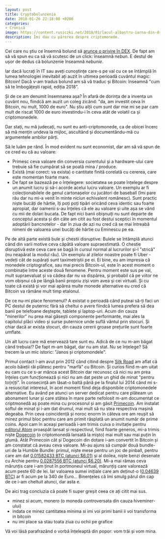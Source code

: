```yaml
---
layout: post
title: Cryptobolunzenia
date: 2018-01-26 22:18:00 +0200
categories:
- Cronică
image: https://content.rusiczki.net/2018/01/lacul-albastru-iarna-din-drona-1-1000x750.jpg
description: Îmi dau cu părerea despre criptomonede.
---
```

Cei care nu știu ce însemnă bolund să [arunce o privire în DEX](https://dexonline.ro/definitie/bol%C3%A2nd). De fapt am să vă spun eu ca să vă scutesc de un click: înseamnă *nebun*. E destul de ușor de dedus că bolunzenie înseamnă *nebunie*.

Iar dacă lucrați în IT sau aveți cunoștințe care-s pe val cu ce se întâmplă în lumea tehnologiei inevitabil ați auzit în ultimea perioadă cuvântul magic: Bitcoin! Dacă v-am tradus bolund am să vă traduc și Bitcoin: înseamnă "cum să te îmbogățești rapid, ediția 2018".

Și de ce am denumit însemnarea așa? În afară de dorința de a inventa un cuvânt nou, fiindcă am auzit un coleg zicând: "da, am investit ceva în Bitcoin, nu mult, 1000 de euro". Nu știu alții cum sunt dar mie mi se par cam mult de riscat 1000 de euro investindu-i în ceva atât de volatil ca și criptomonedele.

Dar stați, nu mă judecați, nu sunt eu anti-criptomonede, ca de obicei încerc să mă mențin undeva la mijloc, ascultând și documentându-mă cu argumentele ambilor părți.

Să le luăm pe rând. În mod evident nu sunt economist, dar am să vă spun de ce cred eu că au valoare:

- Primesc ceva valoare din conversia curentului și a hardware-ului care trebuie să fie cumpărat să se poată mina / produce.
- Există (mai corect: va exista) o cantitate finită corelată cu cererea, care este momentan foarte mare.
- De fapt se bazează pe o înțelegere: societatea se poate înțelege despre un anumit lucru și să-i acorde acelui lucru valoare. Un exemplu ar fi colecționabilele de genul cartonașelor cu jucători de baseball (îmi pare rău dar nu mi-a venit în minte niciun echivalent românesc). Sunt practic niște bucăți de hârtie, îți poți poți tipări oricând ceva identic sau foarte apropiat, dar oamenii s-au înțeles că ele au valoare și uite așa se vând cu mii de dolari bucata. De fapt nici banii obișnuiți nu sunt departe de conceptul acesta și din câte am citit au fost destui sceptici în momentul adoptării bancnotelor - dar în ziua de azi nu cred că se mai întreabă nimeni de valoarea unei bucăți de hârtie cu Eminescu pe ea.

Pe de altă parte există bule și chestii disruptive. Bulele se întâmplă atunci când din varii motive ceva căpătă valoare supraestimată. O chestie disruptivă este ceva care se bagă în cursul normal al lucrurilor și-l "strică" (nu neapărat la modul rău). Un exemplu al zilelor noastre poate fi Uber - vedeți cât de supărați sunt taximetriștii pe ei. Ei bine, eu am impresia că monedele criptografice, sau mai precis Bitcoin-ul, este în acest moment o combinație între aceste două fenomene. Pentru moment este sus pe val, mult supraevaluat și va cădea dar nu va dispărea, și probabil că pe viitor ne vom obișnui că pe lângă banii propriu ziși vom avea și cei virtuali. Și cu toate că există și vor mai apărea multe monede alternative eu cred că Bitcoin va rămâne mult timp etalonul.

De ce nu-mi place fenomenul? A existat o perioadă când puteai să-ți faci un PC destul de puternic fără să cheltui o avere fiindcă lumea prefera să dea banii pe telefoane deștepte, tablete și laptop-uri. Acum din cauza "minerilor" nu prea mai găsești componente performante, mai ales la capitolul plăci video și surse puternice unde suflă vântul prin stocuri. Și chiar dacă ar exista stocuri, din cauza cererii groase prețurile sunt foarte umflate.

Un alt lucru care mă enervează tare sunt eu. Adică de ce nu m-am băgat când trebuia!? De fapt m-am băgat, dar nu am stat. Nu se înțelege? Să trecem la un mic istoric: "Janos și criptomondele".

Primul contact l-am avut prin 2012 când citind despre [Silk Road](https://en.wikipedia.org/wiki/Silk_Road_\(marketplace\)) am aflat că acolo băieții răi plătesc pentru "marfă" cu Bitcoin. Și curios fiind m-am uitat eu cam cu ce s-ar mânca acest Bitcoin dar recunosc că nici nu am prea înțeles cum funcționează și nici nu am dat peste un ghid de minat "pentru to(n)ți". În consecință am lăsat-o baltă până pe la finalul lui 2014 când mi s-a resuscitat interesul, în acel moment fiind deja disponibile criptomonedele alternative. Eu având pe atunci un server dedicat pentru care plăteam un abonament lunar și care stătea în mare parte nefolosit m-am documentat ce criptmonedă aș poate mina cu procesorul și am găsit [Primecoin](https://en.wikipedia.org/wiki/Primecoin). Am instalat softul de minat și i-am dat drumul, mai mult să nu stea respectiva mașină degeaba. Prin ceva coincidență și noroc enorm în câteva ore am reușit să minez primul bloc pentru care am primit răsplată un anumit număr de prime coins. Apoi cam în aceași perioadă i-am trimis cuiva o invitație pentru [editorul Atom](https://atom.io/) proaspăt lansat și respectivul, fiind foarte generos, mi-a trimis niște [Dogecoin](https://en.wikipedia.org/wiki/Dogecoin) (o criptomonedă lansată la mișto) mai mult sau mai puțin în glumă. Atât Primecoin cât și Dogecoin din dotare i-am convertit în Bitcoin și am constatat că aveau ceva valoare. Mi-au ajuns să cumpăr două bundle-uri de la Humble Bundle: primul, niște mese pentru un joc de pinball, pentru care am dat [0.01582433 BTC (atunci $6.01)](https://content.rusiczki.net/2018/02/bitcoin-sent-2014-12-03.png) și al doilea, niște benzi desenate cu Archie pentru [0.0287556 BTC (atunci $6.20)](https://content.rusiczki.net/2018/02/bitcoin-sent-2015-01-21.png). Mi-a mai rămas ceva mărunțis care i-am ținut în portmoneul virtual, mărunțiș care valorează acum peste 60 de lei. Iar valoarea sumei inițiale care am deținut-o ([0.04639 BTC](https://content.rusiczki.net/2018/02/bitcoin-received-2014-12-01.png)) ar fi acum pe la 340 de Euro... Binențeles că îmi smulg părul din cap de ce i-am cheltuit atunci, dar asta e.

De aici trag concluzia că poate fi super greșit ceea ce ați citit mai sus.

- minez si acum, monero (o moneda controversata din cauza hiveminer-ului)
- indata ce minez cantitatea minima si imi voi primi banii ii voi transforma in bitcoin
- nu imi place sa stau toata ziua cu ochii pe grafice

Vă voi lăsă parafrazând o vorbă înțeleaptă din popor: vom trăi și vom mina.
